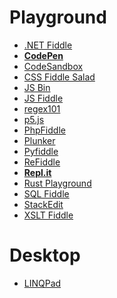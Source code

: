 
# Playground

+ [.NET Fiddle](https://dotnetfiddle.net/)
+ **[CodePen](https://codepen.io/)**
+ [CodeSandbox](https://codesandbox.io/)
+ [CSS Fiddle Salad](http://fiddlesalad.com/css/)
+ [JS Bin](http://jsbin.com/?html,js,output)
+ [JS Fiddle](https://jsfiddle.net/)
+ [regex101](https://regex101.com/r/uA0lF7/7)
+ [p5.js](http://alpha.editor.p5js.org/)
+ [PhpFiddle](http://phpfiddle.org/)
+ [Plunker](http://plnkr.co/)
+ [Pyfiddle](https://pyfiddle.io/)
+ [ReFiddle](http://refiddle.com/)
+ **[Repl.it](https://repl.it/repls/AuthenticInfiniteDoom)**
+ [Rust Playground](https://play.rust-lang.org/)
+ [SQL Fiddle](http://sqlfiddle.com/)
+ [StackEdit](https://stackedit.io/app#)
+ [XSLT Fiddle](http://fiddle.frameless.io/)

# Desktop

+ [LINQPad](https://www.linqpad.net/)
